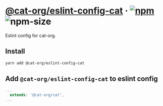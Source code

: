# [@cat-org/eslint-config-cat][website] · <!-- badges.start -->[![npm][npm-image]][npm-link] ![npm-size][npm-size-image]

[npm-image]: https://img.shields.io/npm/v/@cat-org/eslint-config-cat.svg
[npm-link]: https://www.npmjs.com/package/@cat-org/eslint-config-cat
[npm-size-image]: https://img.shields.io/bundlephobia/minzip/@cat-org/eslint-config-cat.svg

<!-- badges.end -->

[website]: https://cat-org.github.io/core/eslint-config-cat

Eslint config for cat-org.

## Install

```sh
yarn add @cat-org/eslint-config-cat
```

## Add `@cat-org/eslint-config-cat` to eslint config

```js
...
  extends: '@cat-org/cat',
...
```
